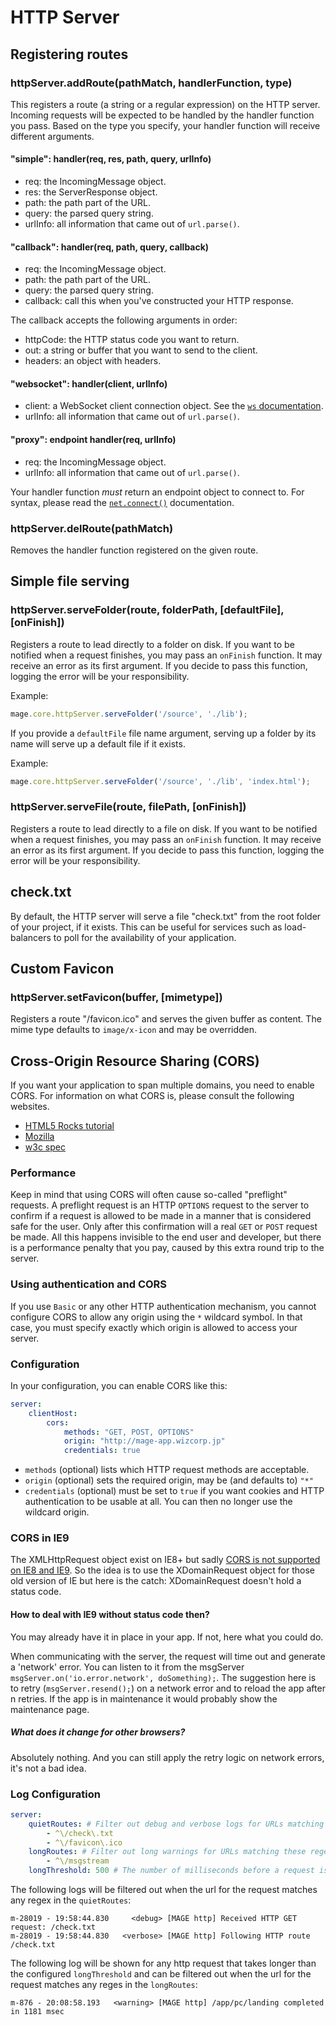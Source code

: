 # HTTP Server

## Registering routes

### httpServer.addRoute(pathMatch, handlerFunction, type)

This registers a route (a string or a regular expression) on the HTTP server. Incoming requests will
be expected to be handled by the handler function you pass. Based on the type you specify, your
handler function will receive different arguments.

#### "simple": handler(req, res, path, query, urlInfo)

* req: the IncomingMessage object.
* res: the ServerResponse object.
* path: the path part of the URL.
* query: the parsed query string.
* urlInfo: all information that came out of `url.parse()`.

#### "callback": handler(req, path, query, callback)

* req: the IncomingMessage object.
* path: the path part of the URL.
* query: the parsed query string.
* callback: call this when you've constructed your HTTP response.

The callback accepts the following arguments in order:

* httpCode: the HTTP status code you want to return.
* out: a string or buffer that you want to send to the client.
* headers: an object with headers.

#### "websocket": handler(client, urlInfo)

* client: a WebSocket client connection object. See the [`ws` documentation](https://npmjs.org/package/ws).
* urlInfo: all information that came out of `url.parse()`.

#### "proxy": endpoint handler(req, urlInfo)

* req: the IncomingMessage object.
* urlInfo: all information that came out of `url.parse()`.

Your handler function *must* return an endpoint object to connect to. For syntax, please read the
[`net.connect()`](http://nodejs.org/docs/latest/api/net.html#net_net_connect_options_connectionlistener)
documentation.

### httpServer.delRoute(pathMatch)

Removes the handler function registered on the given route.


## Simple file serving

### httpServer.serveFolder(route, folderPath, [defaultFile], [onFinish])

Registers a route to lead directly to a folder on disk. If you want to be notified when a request finishes, you may pass
an `onFinish` function. It may receive an error as its first argument. If you decide to pass this function, logging the
error will be your responsibility.

Example:

```js
mage.core.httpServer.serveFolder('/source', './lib');
```

If you provide a `defaultFile` file name argument, serving up a folder by its name will serve up a default file if it
exists.

Example:

```js
mage.core.httpServer.serveFolder('/source', './lib', 'index.html');
```


### httpServer.serveFile(route, filePath, [onFinish])

Registers a route to lead directly to a file on disk. If you want to be notified when a request finishes, you may pass
an `onFinish` function. It may receive an error as its first argument. If you decide to pass this function, logging the
error will be your responsibility.


## check.txt

By default, the HTTP server will serve a file "check.txt" from the root folder of your project, if
it exists. This can be useful for services such as load-balancers to poll for the availability of
your application.


## Custom Favicon

### httpServer.setFavicon(buffer, [mimetype])

Registers a route "/favicon.ico" and serves the given buffer as content. The mime type defaults to
`image/x-icon` and may be overridden.


## Cross-Origin Resource Sharing (CORS)

If you want your application to span multiple domains, you need to enable CORS. For information on
what CORS is, please consult the following websites.

- [HTML5 Rocks tutorial](http://www.html5rocks.com/en/tutorials/cors/)
- [Mozilla](https://developer.mozilla.org/en/docs/HTTP/Access_control_CORS)
- [w3c spec](http://www.w3.org/TR/cors/)

### Performance

Keep in mind that using CORS will often cause so-called "preflight" requests. A preflight request
is an HTTP `OPTIONS` request to the server to confirm if a request is allowed to be made in a manner
that is considered safe for the user. Only after this confirmation will a real `GET` or `POST`
request be made. All this happens invisible to the end user and developer, but there is a
performance penalty that you pay, caused by this extra round trip to the server.

### Using authentication and CORS

If you use `Basic` or any other HTTP authentication mechanism, you cannot configure CORS to allow
any origin using the `*` wildcard symbol. In that case, you must specify exactly which origin is
allowed to access your server.

### Configuration

In your configuration, you can enable CORS like this:

```yaml
server:
    clientHost:
        cors:
            methods: "GET, POST, OPTIONS"
            origin: "http://mage-app.wizcorp.jp"
            credentials: true
```

* `methods` (optional) lists which HTTP request methods are acceptable.
* `origin` (optional) sets the required origin, may be (and defaults to) `"*"`
* `credentials` (optional) must be set to `true` if you want cookies and HTTP authentication to be
  usable at all. You can then no longer use the wildcard origin.

### CORS in IE9

The XMLHttpRequest object exist on IE8+ but sadly [CORS is not supported on IE8 and IE9](http://caniuse.com/#search=cors).
So the idea is to use the XDomainRequest object for those old version of IE but here is the catch:
XDomainRequest doesn't hold a status code.

#### How to deal with IE9 without status code then?

You may already have it in place in your app. If not, here what you could do.

When communicating with the server, the request will time out and generate a 'network' error.
You can listen to it from the msgServer `msgServer.on('io.error.network', doSomething);`.
The suggestion here is to retry (`msgServer.resend();`) on a network error and to reload the app
after n retries. If the app is in maintenance it would probably show the maintenance page.

##### What does it change for other browsers?

Absolutely nothing. And you can still apply the retry logic on network errors, it's not a bad idea.

### Log Configuration

```yaml
server:
    quietRoutes: # Filter out debug and verbose logs for URLs matching these regex
        - ^\/check\.txt
        - ^\/favicon\.ico
    longRoutes: # Filter out long warnings for URLs matching these regex
        - ^\/msgstream
    longThreshold: 500 # The number of milliseconds before a request is considered to be taking too long
````

The following logs will be filtered out when the url for the request matches any regex in the
`quietRoutes`:

```
m-28019 - 19:58:44.830     <debug> [MAGE http] Received HTTP GET request: /check.txt
m-28019 - 19:58:44.830   <verbose> [MAGE http] Following HTTP route /check.txt
```

The following log will be shown for any http request that takes longer than the configured
`longThreshold` and can be filtered out when the url for the request matches any reges in the
`longRoutes`:

```
m-876 - 20:08:58.193   <warning> [MAGE http] /app/pc/landing completed in 1181 msec
```

